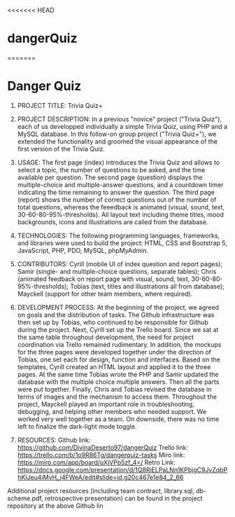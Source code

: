<<<<<<< HEAD
# dangerQuiz
=======
# Danger Quiz

1. PROJECT TITLE: Trivia Quiz+

2. PROJECT DESCRIPTION: In a previous "novice" project ("Trivia Quiz"), each of us developped individually a simple Trivia Quiz, using PHP and a MySQL database. In this follow-on group project ("Trivia Quiz+"), we extended the functionality and groomed the visual appearance of the first version of the Trivia Quiz.

3. USAGE: The first page (index) introduces the Trivia Quiz and allows to select a topic, the number of questions to be asked, and the time available per question. The second page (question) displays the multiple-choice and multiple-answer questions, and a countdown timer indicating the time remaining to answer the question. The third page (report) shows the number of correct questions out of the number of total questions, whereas the feeedback is animated (visual, sound, text, 30-60-80-95%-thresholds). All layout text including theme titles, mood backgrounds, icons and illustrations are called from the database.

4. TECHNOLOGIES: The following programming languages, frameworks, and libraries were used to build the project: HTML, CSS and Bootstrap 5, JavaScript, PHP, PDO, MySQL, phpMyAdmin.

5. CONTRIBUTORS: Cyrill (mobile UI of index question and report pages); Samir (single- and multiple-choice questions, separate tables); Chris (animated feedback on report page with visual, sound, text, 30-60-80-95%-thresholds); Tobias (text, titles and illustrations all from database); Mayckell (support for other team members, where required).

6. DEVELOPMENT PROCESS: At the beginning of the project, we agreed on goals and the distribution of tasks. The Github infrastructure was then set up by Tobias, who continued to be responsible for Github during the project. Next, Cyrill set up the Trello board. Since we sat at the same table throughout development, the need for project coordination via Trello remained rudimentary. In addition, the mockups for the three pages were developed together under the direction of Tobias, one set each for design, function and interfaces. Based on the templates, Cyrill created an HTML layout and applied it to the three pages. At the same time Tobias wrote the PHP and Samir updated the database with the multiple choice multiple answers. Then all the parts were put together. Finally, Chris and Tobias revised the database in terms of images and the mechanism to access them. Throughout the project, Mayckell played an important role in troubleshooting, debugging, and helping other members who needed support. We worked very well together as a team. On downside, there was no time left to finalize the dark-light mode toggle.

7. RESOURCES:
   Github link: https://github.com/DivinaDeserto97/dangerQuiz
   Trello link: https://trello.com/b/1o9R86Tg/dangerquiz-tasks
   Miro link: https://miro.com/app/board/uXjVPp5zf_4=/
   Retro Link: https://docs.google.com/presentation/d/1Q8RiELPaLNn1KPbjgC9JvZqbPhKlJeu4iMvH_j4FWeA/edit#slide=id.g20c467e1e84_2_66

Additional project resources (including team contract, library.sql, db-scheme.pdf, retrospective presentation) can be found in the project repository at the above Github lin